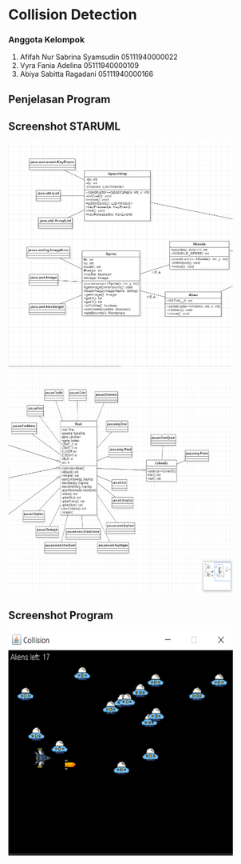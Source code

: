 # Collision Detection
### Anggota Kelompok
1. Afifah Nur Sabrina Syamsudin 05111940000022
2. Vyra Fania Adelina 05111940000109
3. Abiya Sabitta Ragadani 05111940000166

## Penjelasan Program

## Screenshot STARUML
<p float="left"><img src="Screenshot/SS_Collision_Detection.png" width=450 height= 450><img src="Screenshot/SS_Collision_Detection2.png" width=450 height= 450></p>

## Screenshot Program
<img src="Screenshot/SS_Collision_Detection3.png" width=450 height= 450>
